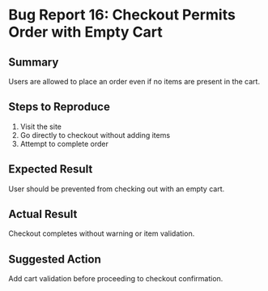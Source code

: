 # Bug Report 16: Checkout Permits Order with Empty Cart

## Summary
Users are allowed to place an order even if no items are present in the cart.

## Steps to Reproduce
1. Visit the site
2. Go directly to checkout without adding items
3. Attempt to complete order

## Expected Result
User should be prevented from checking out with an empty cart.

## Actual Result
Checkout completes without warning or item validation.

## Suggested Action
Add cart validation before proceeding to checkout confirmation.

